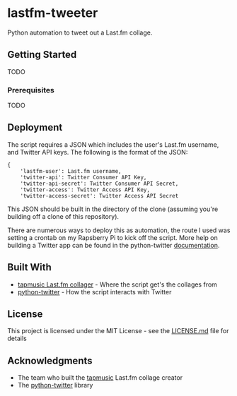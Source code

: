 # lastfm-tweeter

Python automation to tweet out a Last.fm collage.

## Getting Started

TODO

### Prerequisites

TODO

## Deployment

The script requires a JSON which includes the user's Last.fm username, and Twitter API keys. The following is the format of the JSON:

```
{
    'lastfm-user': Last.fm username,
    'twitter-api': Twitter Consumer API Key,
    'twitter-api-secret': Twitter Consumer API Secret,
    'twitter-access': Twitter Access API Key,
    'twitter-access-secret': Twitter Access API Secret
```

This JSON should be built in the directory of the clone (assuming you're building off a clone of this repository).

There are numerous ways to deploy this as automation, the route I used was setting a crontab on my Rapsberry Pi to kick off the script.
More help on building a Twitter app can be found in the python-twitter [documentation](https://python-twitter.readthedocs.io/en/latest/getting_started.html).


## Built With

* [tapmusic Last.fm collager](http://www.tapmusic.net/) - Where the script get's the collages from
* [python-twitter](https://github.com/bear/python-twitter) - How the script interacts with Twitter

## License

This project is licensed under the MIT License - see the [LICENSE.md](LICENSE.md) file for details


## Acknowledgments

* The team who built the [tapmusic](http://www.tapmusic.net/) Last.fm collage creator
* The [python-twitter](https://github.com/bear/python-twitter) library

